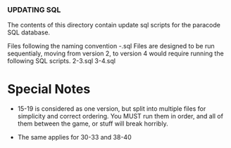 ### UPDATING SQL
The contents of this directory contain update sql scripts for the paracode SQL database.

Files following the naming convention <old number>-<new number>.sql
Files are designed to be run sequentialy, moving from version 2, to version 4 would require running the following SQL scripts.
2-3.sql
3-4.sql

# Special Notes

- 15-19 is considered as one version, but split into multiple files for simplicity and correct ordering. You MUST run them in order, and all of them between the game, or stuff will break horribly.

- The same applies for 30-33 and 38-40
